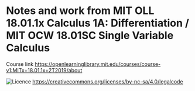 # Notes and work from MIT OLL 18.01.1x Calculus 1A: Differentiation / MIT OCW 18.01SC Single Variable Calculus

Course link https://openlearninglibrary.mit.edu/courses/course-v1:MITx+18.01.1x+2T2019/about

![Licence](https://user-images.githubusercontent.com/67705789/206935122-734d828a-85ba-49e9-965d-4b9688b20508.png)
https://creativecommons.org/licenses/by-nc-sa/4.0/legalcode

